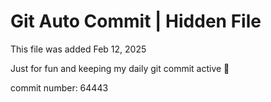 # Git Auto Commit | Hidden File

This file was added Feb 12, 2025

Just for fun and keeping my daily git commit active 🤪

commit number: 64443
